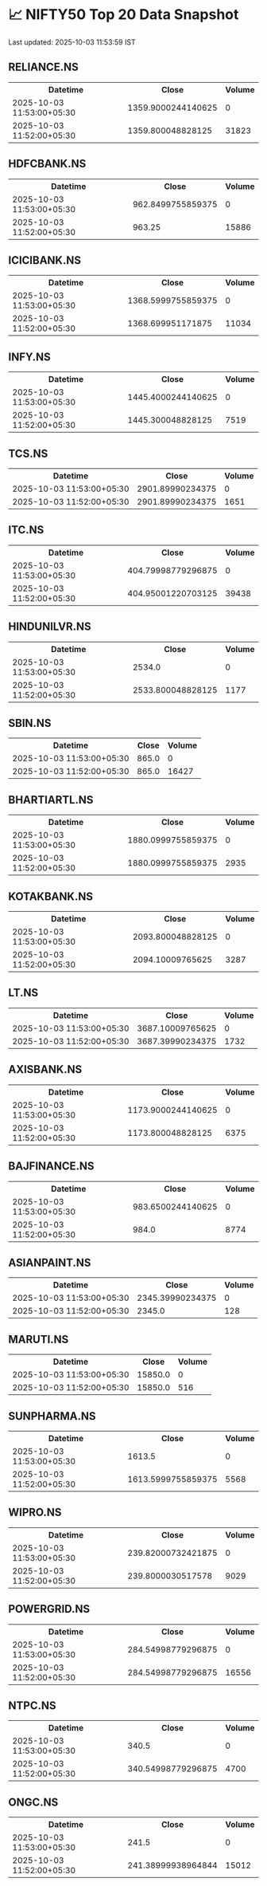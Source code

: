 # 📈 NIFTY50 Top 20 Data Snapshot

Last updated: 2025-10-03 11:53:59 IST

## RELIANCE.NS

<table>
  <tr><th>Datetime</th><th>Close</th><th>Volume</th></tr>
  <tr><td>2025-10-03 11:53:00+05:30</td><td>1359.9000244140625</td><td>0</td></tr>
  <tr><td>2025-10-03 11:52:00+05:30</td><td>1359.800048828125</td><td>31823</td></tr>
</table>

## HDFCBANK.NS

<table>
  <tr><th>Datetime</th><th>Close</th><th>Volume</th></tr>
  <tr><td>2025-10-03 11:53:00+05:30</td><td>962.8499755859375</td><td>0</td></tr>
  <tr><td>2025-10-03 11:52:00+05:30</td><td>963.25</td><td>15886</td></tr>
</table>

## ICICIBANK.NS

<table>
  <tr><th>Datetime</th><th>Close</th><th>Volume</th></tr>
  <tr><td>2025-10-03 11:53:00+05:30</td><td>1368.5999755859375</td><td>0</td></tr>
  <tr><td>2025-10-03 11:52:00+05:30</td><td>1368.699951171875</td><td>11034</td></tr>
</table>

## INFY.NS

<table>
  <tr><th>Datetime</th><th>Close</th><th>Volume</th></tr>
  <tr><td>2025-10-03 11:53:00+05:30</td><td>1445.4000244140625</td><td>0</td></tr>
  <tr><td>2025-10-03 11:52:00+05:30</td><td>1445.300048828125</td><td>7519</td></tr>
</table>

## TCS.NS

<table>
  <tr><th>Datetime</th><th>Close</th><th>Volume</th></tr>
  <tr><td>2025-10-03 11:53:00+05:30</td><td>2901.89990234375</td><td>0</td></tr>
  <tr><td>2025-10-03 11:52:00+05:30</td><td>2901.89990234375</td><td>1651</td></tr>
</table>

## ITC.NS

<table>
  <tr><th>Datetime</th><th>Close</th><th>Volume</th></tr>
  <tr><td>2025-10-03 11:53:00+05:30</td><td>404.79998779296875</td><td>0</td></tr>
  <tr><td>2025-10-03 11:52:00+05:30</td><td>404.95001220703125</td><td>39438</td></tr>
</table>

## HINDUNILVR.NS

<table>
  <tr><th>Datetime</th><th>Close</th><th>Volume</th></tr>
  <tr><td>2025-10-03 11:53:00+05:30</td><td>2534.0</td><td>0</td></tr>
  <tr><td>2025-10-03 11:52:00+05:30</td><td>2533.800048828125</td><td>1177</td></tr>
</table>

## SBIN.NS

<table>
  <tr><th>Datetime</th><th>Close</th><th>Volume</th></tr>
  <tr><td>2025-10-03 11:53:00+05:30</td><td>865.0</td><td>0</td></tr>
  <tr><td>2025-10-03 11:52:00+05:30</td><td>865.0</td><td>16427</td></tr>
</table>

## BHARTIARTL.NS

<table>
  <tr><th>Datetime</th><th>Close</th><th>Volume</th></tr>
  <tr><td>2025-10-03 11:53:00+05:30</td><td>1880.0999755859375</td><td>0</td></tr>
  <tr><td>2025-10-03 11:52:00+05:30</td><td>1880.0999755859375</td><td>2935</td></tr>
</table>

## KOTAKBANK.NS

<table>
  <tr><th>Datetime</th><th>Close</th><th>Volume</th></tr>
  <tr><td>2025-10-03 11:53:00+05:30</td><td>2093.800048828125</td><td>0</td></tr>
  <tr><td>2025-10-03 11:52:00+05:30</td><td>2094.10009765625</td><td>3287</td></tr>
</table>

## LT.NS

<table>
  <tr><th>Datetime</th><th>Close</th><th>Volume</th></tr>
  <tr><td>2025-10-03 11:53:00+05:30</td><td>3687.10009765625</td><td>0</td></tr>
  <tr><td>2025-10-03 11:52:00+05:30</td><td>3687.39990234375</td><td>1732</td></tr>
</table>

## AXISBANK.NS

<table>
  <tr><th>Datetime</th><th>Close</th><th>Volume</th></tr>
  <tr><td>2025-10-03 11:53:00+05:30</td><td>1173.9000244140625</td><td>0</td></tr>
  <tr><td>2025-10-03 11:52:00+05:30</td><td>1173.800048828125</td><td>6375</td></tr>
</table>

## BAJFINANCE.NS

<table>
  <tr><th>Datetime</th><th>Close</th><th>Volume</th></tr>
  <tr><td>2025-10-03 11:53:00+05:30</td><td>983.6500244140625</td><td>0</td></tr>
  <tr><td>2025-10-03 11:52:00+05:30</td><td>984.0</td><td>8774</td></tr>
</table>

## ASIANPAINT.NS

<table>
  <tr><th>Datetime</th><th>Close</th><th>Volume</th></tr>
  <tr><td>2025-10-03 11:53:00+05:30</td><td>2345.39990234375</td><td>0</td></tr>
  <tr><td>2025-10-03 11:52:00+05:30</td><td>2345.0</td><td>128</td></tr>
</table>

## MARUTI.NS

<table>
  <tr><th>Datetime</th><th>Close</th><th>Volume</th></tr>
  <tr><td>2025-10-03 11:53:00+05:30</td><td>15850.0</td><td>0</td></tr>
  <tr><td>2025-10-03 11:52:00+05:30</td><td>15850.0</td><td>516</td></tr>
</table>

## SUNPHARMA.NS

<table>
  <tr><th>Datetime</th><th>Close</th><th>Volume</th></tr>
  <tr><td>2025-10-03 11:53:00+05:30</td><td>1613.5</td><td>0</td></tr>
  <tr><td>2025-10-03 11:52:00+05:30</td><td>1613.5999755859375</td><td>5568</td></tr>
</table>

## WIPRO.NS

<table>
  <tr><th>Datetime</th><th>Close</th><th>Volume</th></tr>
  <tr><td>2025-10-03 11:53:00+05:30</td><td>239.82000732421875</td><td>0</td></tr>
  <tr><td>2025-10-03 11:52:00+05:30</td><td>239.8000030517578</td><td>9029</td></tr>
</table>

## POWERGRID.NS

<table>
  <tr><th>Datetime</th><th>Close</th><th>Volume</th></tr>
  <tr><td>2025-10-03 11:53:00+05:30</td><td>284.54998779296875</td><td>0</td></tr>
  <tr><td>2025-10-03 11:52:00+05:30</td><td>284.54998779296875</td><td>16556</td></tr>
</table>

## NTPC.NS

<table>
  <tr><th>Datetime</th><th>Close</th><th>Volume</th></tr>
  <tr><td>2025-10-03 11:53:00+05:30</td><td>340.5</td><td>0</td></tr>
  <tr><td>2025-10-03 11:52:00+05:30</td><td>340.54998779296875</td><td>4700</td></tr>
</table>

## ONGC.NS

<table>
  <tr><th>Datetime</th><th>Close</th><th>Volume</th></tr>
  <tr><td>2025-10-03 11:53:00+05:30</td><td>241.5</td><td>0</td></tr>
  <tr><td>2025-10-03 11:52:00+05:30</td><td>241.38999938964844</td><td>15012</td></tr>
</table>

